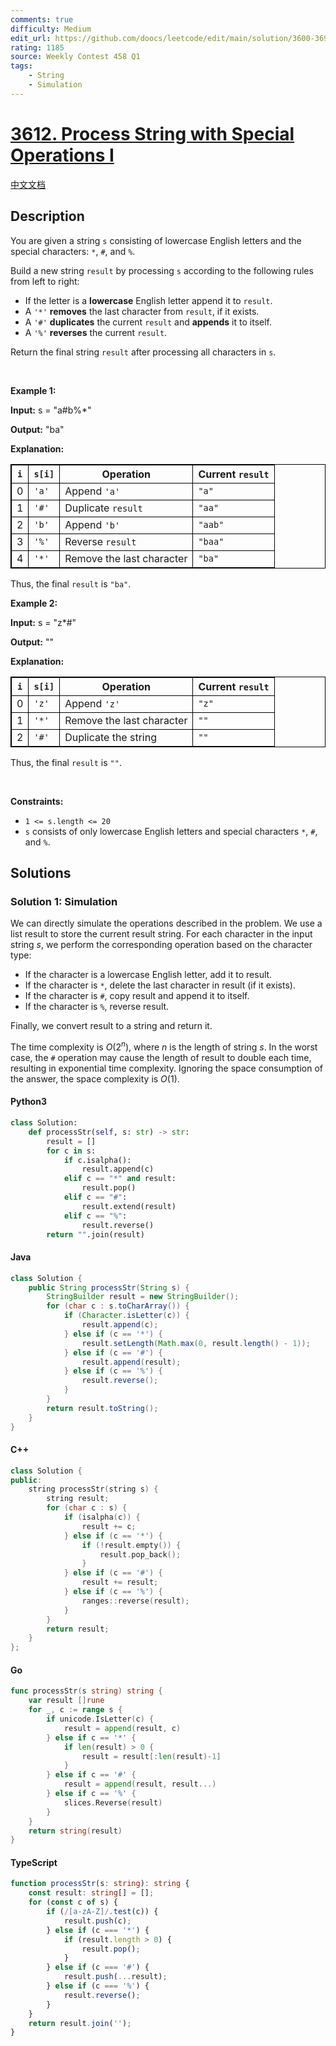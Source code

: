 ```yaml
---
comments: true
difficulty: Medium
edit_url: https://github.com/doocs/leetcode/edit/main/solution/3600-3699/3612.Process%20String%20with%20Special%20Operations%20I/README_EN.md
rating: 1185
source: Weekly Contest 458 Q1
tags:
    - String
    - Simulation
---
```


<!-- problem:start -->

# [3612. Process String with Special Operations I](https://leetcode.com/problems/process-string-with-special-operations-i)

[中文文档](/solution/3600-3699/3612.Process%20String%20with%20Special%20Operations%20I/README.md)

## Description

<!-- description:start -->

<p>You are given a string <code>s</code> consisting of lowercase English letters and the special characters: <code>*</code>, <code>#</code>, and <code>%</code>.</p>

<p>Build a new string <code>result</code> by processing <code>s</code> according to the following rules from left to right:</p>

<ul>
	<li>If the letter is a <strong>lowercase</strong> English letter append it to <code>result</code>.</li>
	<li>A <code>&#39;*&#39;</code> <strong>removes</strong> the last character from <code>result</code>, if it exists.</li>
	<li>A <code>&#39;#&#39;</code> <strong>duplicates</strong> the current <code>result</code> and <strong>appends</strong> it to itself.</li>
	<li>A <code>&#39;%&#39;</code> <strong>reverses</strong> the current <code>result</code>.</li>
</ul>

<p>Return the final string <code>result</code> after processing all characters in <code>s</code>.</p>

<p>&nbsp;</p>
<p><strong class="example">Example 1:</strong></p>

<div class="example-block">
<p><strong>Input:</strong> <span class="example-io">s = &quot;a#b%*&quot;</span></p>

<p><strong>Output:</strong> <span class="example-io">&quot;ba&quot;</span></p>

<p><strong>Explanation:</strong></p>

<table style="border: 1px solid black;">
	<thead>
		<tr>
			<th style="border: 1px solid black;"><code>i</code></th>
			<th style="border: 1px solid black;"><code>s[i]</code></th>
			<th style="border: 1px solid black;">Operation</th>
			<th style="border: 1px solid black;">Current <code>result</code></th>
		</tr>
	</thead>
	<tbody>
		<tr>
			<td style="border: 1px solid black;">0</td>
			<td style="border: 1px solid black;"><code>&#39;a&#39;</code></td>
			<td style="border: 1px solid black;">Append <code>&#39;a&#39;</code></td>
			<td style="border: 1px solid black;"><code>&quot;a&quot;</code></td>
		</tr>
		<tr>
			<td style="border: 1px solid black;">1</td>
			<td style="border: 1px solid black;"><code>&#39;#&#39;</code></td>
			<td style="border: 1px solid black;">Duplicate <code>result</code></td>
			<td style="border: 1px solid black;"><code>&quot;aa&quot;</code></td>
		</tr>
		<tr>
			<td style="border: 1px solid black;">2</td>
			<td style="border: 1px solid black;"><code>&#39;b&#39;</code></td>
			<td style="border: 1px solid black;">Append <code>&#39;b&#39;</code></td>
			<td style="border: 1px solid black;"><code>&quot;aab&quot;</code></td>
		</tr>
		<tr>
			<td style="border: 1px solid black;">3</td>
			<td style="border: 1px solid black;"><code>&#39;%&#39;</code></td>
			<td style="border: 1px solid black;">Reverse <code>result</code></td>
			<td style="border: 1px solid black;"><code>&quot;baa&quot;</code></td>
		</tr>
		<tr>
			<td style="border: 1px solid black;">4</td>
			<td style="border: 1px solid black;"><code>&#39;*&#39;</code></td>
			<td style="border: 1px solid black;">Remove the last character</td>
			<td style="border: 1px solid black;"><code>&quot;ba&quot;</code></td>
		</tr>
	</tbody>
</table>

<p>Thus, the final <code>result</code> is <code>&quot;ba&quot;</code>.</p>
</div>

<p><strong class="example">Example 2:</strong></p>

<div class="example-block">
<p><strong>Input:</strong> <span class="example-io">s = &quot;z*#&quot;</span></p>

<p><strong>Output:</strong> <span class="example-io">&quot;&quot;</span></p>

<p><strong>Explanation:</strong></p>

<table style="border: 1px solid black;">
	<thead>
		<tr>
			<th style="border: 1px solid black;"><code>i</code></th>
			<th style="border: 1px solid black;"><code>s[i]</code></th>
			<th style="border: 1px solid black;">Operation</th>
			<th style="border: 1px solid black;">Current <code>result</code></th>
		</tr>
	</thead>
	<tbody>
		<tr>
			<td style="border: 1px solid black;">0</td>
			<td style="border: 1px solid black;"><code>&#39;z&#39;</code></td>
			<td style="border: 1px solid black;">Append <code>&#39;z&#39;</code></td>
			<td style="border: 1px solid black;"><code>&quot;z&quot;</code></td>
		</tr>
		<tr>
			<td style="border: 1px solid black;">1</td>
			<td style="border: 1px solid black;"><code>&#39;*&#39;</code></td>
			<td style="border: 1px solid black;">Remove the last character</td>
			<td style="border: 1px solid black;"><code>&quot;&quot;</code></td>
		</tr>
		<tr>
			<td style="border: 1px solid black;">2</td>
			<td style="border: 1px solid black;"><code>&#39;#&#39;</code></td>
			<td style="border: 1px solid black;">Duplicate the string</td>
			<td style="border: 1px solid black;"><code>&quot;&quot;</code></td>
		</tr>
	</tbody>
</table>

<p>Thus, the final <code>result</code> is <code>&quot;&quot;</code>.</p>
</div>

<p>&nbsp;</p>
<p><strong>Constraints:</strong></p>

<ul>
	<li><code>1 &lt;= s.length &lt;= 20</code></li>
	<li><code>s</code> consists of only lowercase English letters and special characters <code>*</code>, <code>#</code>, and <code>%</code>.</li>
</ul>

<!-- description:end -->

## Solutions

<!-- solution:start -->

### Solution 1: Simulation

We can directly simulate the operations described in the problem. We use a list $\text{result}$ to store the current result string. For each character in the input string $s$, we perform the corresponding operation based on the character type:

-   If the character is a lowercase English letter, add it to $\text{result}$.
-   If the character is `*`, delete the last character in $\text{result}$ (if it exists).
-   If the character is `#`, copy $\text{result}$ and append it to itself.
-   If the character is `%`, reverse $\text{result}$.

Finally, we convert $\text{result}$ to a string and return it.

The time complexity is $O(2^n)$, where $n$ is the length of string $s$. In the worst case, the `#` operation may cause the length of $\text{result}$ to double each time, resulting in exponential time complexity. Ignoring the space consumption of the answer, the space complexity is $O(1)$.

<!-- tabs:start -->

#### Python3

```python
class Solution:
    def processStr(self, s: str) -> str:
        result = []
        for c in s:
            if c.isalpha():
                result.append(c)
            elif c == "*" and result:
                result.pop()
            elif c == "#":
                result.extend(result)
            elif c == "%":
                result.reverse()
        return "".join(result)
```

#### Java

```java
class Solution {
    public String processStr(String s) {
        StringBuilder result = new StringBuilder();
        for (char c : s.toCharArray()) {
            if (Character.isLetter(c)) {
                result.append(c);
            } else if (c == '*') {
                result.setLength(Math.max(0, result.length() - 1));
            } else if (c == '#') {
                result.append(result);
            } else if (c == '%') {
                result.reverse();
            }
        }
        return result.toString();
    }
}
```

#### C++

```cpp
class Solution {
public:
    string processStr(string s) {
        string result;
        for (char c : s) {
            if (isalpha(c)) {
                result += c;
            } else if (c == '*') {
                if (!result.empty()) {
                    result.pop_back();
                }
            } else if (c == '#') {
                result += result;
            } else if (c == '%') {
                ranges::reverse(result);
            }
        }
        return result;
    }
};
```

#### Go

```go
func processStr(s string) string {
	var result []rune
	for _, c := range s {
		if unicode.IsLetter(c) {
			result = append(result, c)
		} else if c == '*' {
			if len(result) > 0 {
				result = result[:len(result)-1]
			}
		} else if c == '#' {
			result = append(result, result...)
		} else if c == '%' {
			slices.Reverse(result)
		}
	}
	return string(result)
}
```

#### TypeScript

```ts
function processStr(s: string): string {
    const result: string[] = [];
    for (const c of s) {
        if (/[a-zA-Z]/.test(c)) {
            result.push(c);
        } else if (c === '*') {
            if (result.length > 0) {
                result.pop();
            }
        } else if (c === '#') {
            result.push(...result);
        } else if (c === '%') {
            result.reverse();
        }
    }
    return result.join('');
}
```

<!-- tabs:end -->

<!-- solution:end -->

<!-- problem:end -->

